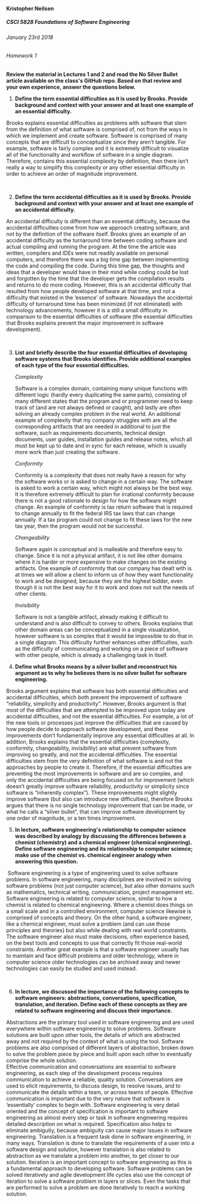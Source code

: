 #### Kristopher Neilsen

##### CSCI 5828 Foundations of Software Engineering

###### January 23rd 2018

###### Homework 1

**Review the material in Lectures 1 and 2 and read the No Silver Bullet article available on the class's GitHub repo. Based on that review and your own experience, answer the questions below.**

1.  **Define the term essential difficulties as it is used by Brooks. Provide background and context with your answer and at least one example of an essential difficulty.** 

  Brooks explains essential difficulties as problems with software that stem from the definition of what software is comprised of, not from the ways in which we implement and create software. Software is comprised of many concepts that are difficult to conceptualize since they aren’t tangible. For example, software is fairly complex and it is extremely difficult to visualize all of the functionality and workflow of software in a single diagram. Therefore, contains this essential complexity by definition, then there isn’t really a way to simplify this complexity or any other essential difficulty in order to achieve an order of magnitude improvement. 

  ​

2.  **Define the term accidental difficulties as it is used by Brooks. Provide background and context with your answer and at least one example of an accidental difficulty.**

  An accidental difficulty is different than an essential difficulty, because the accidental difficulties come from how we approach creating software, and not by the definition of the software itself. Brooks gives an example of an accidental difficulty as the turnaround time between coding software and actual compiling and running the program. At the time the article was written, compilers and IDEs were not readily available on personal computers, and therefore there was a big time gap between implementing the code and compiling the code. During this time gap, the thoughts and ideas that a developer would have in their mind while coding could be lost and forgotten by the time that the developer gets the compilation results and returns to do more coding. However, this is an accidental difficulty that resulted from how people developed software at that time, and not a difficulty that existed in the ‘essence’ of software. Nowadays the accidental difficulty of turnaround time has been minimized (if not eliminated) with technology advancements, however it is a still a small difficulty in comparison to the essential difficulties of software (the essential difficulties that Brooks explains prevent the major improvement in software development).

  ​

3.  **List and briefly describe the four essential difficulties of developing software systems that Brooks identifies. Provide additional examples of each type of the four essential difficulties.**

    *Complexity*

    Software is a complex domain, containing many unique functions with different logic (hardly every duplicating the same parts), consisting of many different states that the program and or programmer need to keep track of (and are not always defined or caught), and lastly are often solving an already complex problem in the real world. An additional example of complexity that my company struggles with are all the corresponding artifacts that are needed in additional to just the software, such as requirements documents, technical design documents, user guides, installation guides and release notes, which all must be kept up to date and in sync for each release, which is usually more work than just creating the software. 

     *Conformity*

     Conformity is a complexity that does not really have a reason for why the software works or is asked to change in a certain way. The software is asked to work a certain way, which might not always be the best way. It is therefore extremely difficult to plan for irrational conformity because there is not a good rationale to design for how the software might change. An example of conformity is tax return software that is required to change annually to fit the federal IRS tax laws that can change annually. If a tax program could not change to fit these laws for the new tax year, then the program would not be successful.

     *Changeability*

     Software again is conceptual and is malleable and therefore easy to change. Since it is not a physical artifact, it is not like other domains where it is harder or more expensive to make changes on the existing artifacts. One example of conformity that our company has dealt with is at times we will allow a client to inform us of how they want functionality to work and be designed, because they are the highest bidder, even though it is not the best way for it to work and does not suit the needs of other clients.

     *Invisibility*

     Software is not a tangible artifact, already making it difficult to understand and is also difficult to convey to others. Brooks explains that other domain areas can be conceptualized in a single visualization, however software is so complex that it would be impossible to do that in a single diagram. This difficulty further enhances other difficulties, such as the difficulty of communicating and working on a piece of software with other people, which is already a challenging task in itself. 


4.  **Define what Brooks means by a silver bullet and reconstruct his argument as to why he believes there is no silver bullet for software engineering.**

  Brooks argument explains that software has both essential difficulties and accidental difficulties, which both prevent the improvement of software “reliability, simplicity and productivity”. However, Brooks argument is that most of the difficulties that are attempted to be improved upon today are accidental difficulties, and not the essential difficulties. For example, a lot of the new tools or processes just improve the difficulties that are caused by how people decide to approach software development, and these improvements don’t fundamentally improve any essential difficulties at all. In addition, Brooks explains that the essential difficulties (complexity, conformity, changeability, invisibility) are what prevent software from improving so greatly, and not the accidental difficulties. The essential difficulties stem from the very definition of what software is and not the approaches by people to create it. Therefore, if the essential difficulties are preventing the most improvements in software and are so complex, and only the accidental difficulties are being focused on for improvement (which doesn’t greatly improve software reliability, productivity or simplicity since software is “inherently complex”). These improvements might slightly improve software (but also can introduce new difficulties), therefore Brooks argues that there is no single technology improvement that can be made, or what he calls a “silver bullet”, that can improve software development by one order of magnitude, or a ten times improvement.  

5.  **In lecture, software engineering's relationship to computer science was described by analogy by discussing the differences between a chemist (chemistry) and a chemical engineer (chemical engineering). Define software engineering and its relationship to computer science; make use of the chemist vs. chemical engineer analogy when answering this question.**

  ​     Software engineering is a type of engineering used to solve software problems. In software engineering, many disciplines are involved in solving software problems (not just computer science), but also other domains such as mathematics, technical writing, communication, project management etc. 
  Software engineering is related to computer science, similar to how a chemist is related to chemical engineering. Where a chemist does things on a small scale and in a controlled environment, computer science likewise is comprised of concepts and theory. On the other hand, a software engineer, like a chemical engineer, must solve a problem (and can use those principles and theories) but also while dealing with real world constraints. The software engineer also must make decisions, often experience based, on the best tools and concepts to use that correctly fit those real-world constraints. Another great example is that a software engineer usually has to maintain and face difficult problems and older technology, where in computer science older technologies can be archived away and newer technologies can easily be studied and used instead. 

  ​

6.  **In lecture, we discussed the importance of the following concepts to software engineers: abstractions, conversations, specification, translation, and iteration. Define each of these concepts as they are related to software engineering and discuss their importance.**

  Abstractions are the primary tool used in software engineering and are used everywhere within software engineering to solve problems. Software solutions are built upon other tools, the details of which are abstracted away and not required by the context of what is using the tool. Software problems are also comprised of different layers of abstraction, broken down to solve the problem piece by piece and built upon each other to eventually comprise the whole solution.  
  Effective communication and conversations are essential to software engineering, as each step of the development process requires communication to achieve a reliable, quality solution. Conversations are used to elicit requirements, to discuss design, to resolve issues, and to communicate the details within a team, or across teams of people. Effective communication is important due to the very nature that software is ‘essentially’ complex to begin with. 
  Software engineering is very detail oriented and the concept of specification is important to software engineering as almost every step or task in software engineering requires detailed description on what is required. Specification also helps to eliminate ambiguity, because ambiguity can cause major issues in software engineering. 
  Translation is a frequent task done in software engineering, in many ways. Translation is done to translate the requirements of a user into a software design and solution, however translation is also related to abstraction as we translate a problem into another, to get closer to our solution. 
  Iteration is an important concept to software engineering as this is a fundamental approach to developing software. Software problems can be solved iteratively and   agile development life cycles also use the concept of iteration to solve a software problem in layers or slices. Even the tasks that are performed to solve a problem are done iteratively to reach a working solution. 